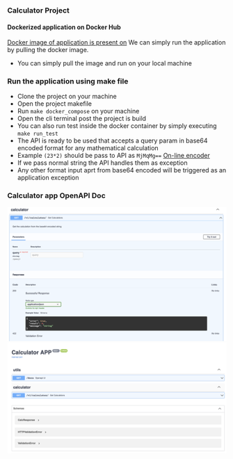 ### Calculator Project

#### Dockerized application on Docker Hub
[Docker image of application is present on](https://hub.docker.com/repository/docker/rsingh95/calculator) We can simply
run the application by pulling the docker image.
- You can simply pull the image and run on your local machine


### Run the application using make file

- Clone the project on your machine
- Open the project makefile
- Run `make docker_compose` on your machine
- Open the cli terminal post the project is build
- You can also run test inside the docker container by simply executing `make run_test`
- The API is ready to be used that accepts a query param in base64 encoded format for any mathematical calculation
- Example `(23*2)` should be pass to API as `MjMqMg==` [On-line encoder](https://www.base64encode.org)
- If we pass normal string the API handles them as exception
- Any other format input aprt from base64 encoded will be triggered as an application exception

### Calculator app OpenAPI Doc
![Calculator API](https://github.com/rksingh95/calculate/blob/786a8ab01f50825f7c45dc933779a94f9f9429ca/app/OpenAPI/Screenshot%202022-12-09%20at%2009.19.24.png)
![Application Doc](https://github.com/rksingh95/calculate/blob/786a8ab01f50825f7c45dc933779a94f9f9429ca/app/OpenAPI/Screenshot%202022-12-09%20at%2009.19.32.png)
